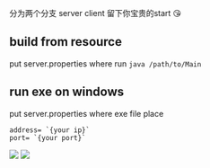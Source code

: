 分为两个分支 server client
留下你宝贵的start 😘

## build from resource
put server.properties where run `java /path/to/Main`
## run exe on windows
put server.properties where exe file place

```properties
address= `{your ip}`
port= `{your port}`
```

![](http://www.plantuml.com/plantuml/png/VOxB2SD030Nlga8Dk84GWWj84xBzC8RzW9wK-hCvxINuFCCmAyCyiXQnZDwoRd3PouKMkhoKy0zS7-euByPapsMopRiTkp4q2NyFxr-1Q8TMa7RYjYAo3lMt9FFk2m00)
![](http://www.plantuml.com/plantuml/png/RP3F2i8m3CRForFaFDWUm8CCfaT1KBoNBenX_uoadGVntQMEJJiyzUlNvlSbQIGe3j4QW57fk-e9jRUrzYwmDuRu2OKsIWIlUcnN5mfoqU99-cCwuGMmwAegyx-umoYKywtleg6LtPg1N3WelnWNuedup7ua3WD92jXwM9NVmZaaovW6UlpqV_jS4sXMMDVxpL0hxSzRGwvBQte3)
